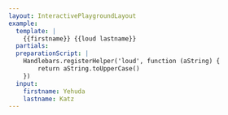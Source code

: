 ```yaml
---
layout: InteractivePlaygroundLayout
example:
  template: |
    {{firstname}} {{loud lastname}}
  partials:
  preparationScript: |
    Handlebars.registerHelper('loud', function (aString) {
        return aString.toUpperCase()
    })
  input:
    firstname: Yehuda
    lastname: Katz
---
```


<!--
 This page acts as entry-page for shared examples. The main goal or having such a page is that its URL does not
 change in order to keep old shared URLs valid.
-->
